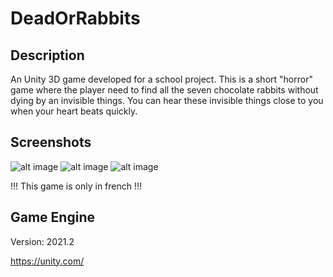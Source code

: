 # DeadOrRabbits

## Description

An Unity 3D game developed for a school project.
This is a short "horror" game where the player need to find all the seven chocolate rabbits without dying 
by an invisible things. You can hear these invisible things close to you when your heart beats quickly.

## Screenshots

![alt image](https://github.com/Matrax/DeadOrRabbits/Images/1.png)
![alt image](https://github.com/Matrax/DeadOrRabbits/Images/2.png)
![alt image](https://github.com/Matrax/DeadOrRabbits/Images/3.png)

!!! This game is only in french !!!
## Game Engine

Version: 2021.2

https://unity.com/
